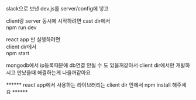 slack으로 보낸 dev.js를 server/config에 넣고   

client랑 server 동시에 시작하려면 cast dir에서   
npm run dev

react app 만 실행하려면   
client dir에서   
npm start

mongodb에서 ip등록때문에 db연결 안될 수 도 있을꺼같아서 client dir에서만 개발하시고 만났을때 해결하는게 나을꺼같아요    



****** react app에서 사용하는 라이브러리는 client dir 안에서 npm install 해주세요 ****** 
